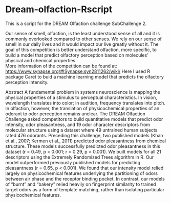 # Dream-olfaction-Rscript
This is a script for the DREAM Olfaction challenge SubChallenge 2.

Our sense of smell, olfaction, is the least understood sense of all and it is commonly overlooked compared to other senses. 
We rely on our sense of smell in our daily lives and it would impact our live greatly without it. 
The goal of this competition is better understand olfaction, more specific, to build a model that predict olfactory perception based on molecules’ physical and chemical properties.   
More information of the competition can be found at: 
https://www.synapse.org/#!Synapse:syn2811262/wiki/
Here I used R package Caret to buid a machine learning model that predicts the olfactory perception intensity. 

Abstract
A fundamental problem in systems neuroscience is mapping the physical properties of a stimulus to perceptual characteristics. In vision, wavelength translates into color; in audition, frequency translates into pitch. In olfaction, however, the translation of physicochemical properties of an odorant to odor perception remains unclear. The DREAM Olfaction Challenge asked competitors to build quantitative models that predict odor intensity, odor pleasantness, and 19 odor character descriptors from molecular structure using a dataset where 49 untrained human subjects rated 476 odorants. Preceding this challenge, two published models (Khan et al., 2007; Kermen et al., 2011) predicted odor pleasantness from chemical structure.  These models successfully predicted odor pleasantness in this dataset (r = 0.49, p < 0.001; r = 0.29, p < 0.001). We built models for all 21 descriptors using the Extremely Randomized Trees algorithm in R.  Our model outperformed previously published models for predicting pleasantness (r = 0.65, p < 0.001).  We found that our intensity model relied largely on physicochemical features underlying the partitioning of odors between air phase and the receptor binding pocket.  In contrast, our models of “burnt” and “bakery” relied heavily on fingerprint similarity to trained target odors as a form of template matching, rather than isolating particular physicochemical features. 
